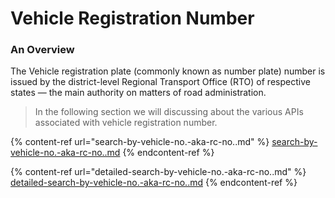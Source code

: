 # Vehicle Registration Number

### An Overview

The Vehicle registration plate (commonly known as number plate) number is issued by the district-level Regional Transport Office (RTO) of respective states — the main authority on matters of road administration.

> In the following section we will discussing about the various APIs associated with vehicle registration number.

{% content-ref url="search-by-vehicle-no.-aka-rc-no..md" %}
[search-by-vehicle-no.-aka-rc-no..md](search-by-vehicle-no.-aka-rc-no..md)
{% endcontent-ref %}

{% content-ref url="detailed-search-by-vehicle-no.-aka-rc-no..md" %}
[detailed-search-by-vehicle-no.-aka-rc-no..md](detailed-search-by-vehicle-no.-aka-rc-no..md)
{% endcontent-ref %}

